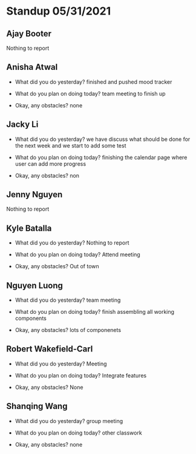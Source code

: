 # Standup 05/31/2021

## **Ajay Booter**
Nothing to report

## **Anisha Atwal**
- What did you do yesterday?
finished and pushed mood tracker

- What do you plan on doing today?
team meeting to finish up

- Okay, any obstacles?
none

## **Jacky Li**
- What did you do yesterday?
we have discuss what should be done for the next week and we start to add some test

- What do you plan on doing today?
finishing the calendar page where user can add more progress

- Okay, any obstacles?
non

## **Jenny Nguyen**
Nothing to report

## **Kyle Batalla**
- What did you do yesterday?
Nothing to report

- What do you plan on doing today?
Attend meeting

- Okay, any obstacles?
Out of town

## **Nguyen Luong**
- What did you do yesterday?
team meeting

- What do you plan on doing today?
finish assembling all working components

- Okay, any obstacles?
lots of componenets

## **Robert Wakefield-Carl**
- What did you do yesterday?
Meeting

- What do you plan on doing today?
Integrate features

- Okay, any obstacles?
None

## **Shanqing Wang**
- What did you do yesterday?
group meeting

- What do you plan on doing today?
other classwork

- Okay, any obstacles?
none